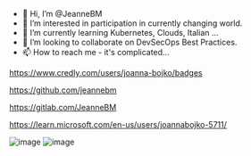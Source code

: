 - 👋 Hi, I’m @JeanneBM
- 👀 I’m interested in participation in currently changing world.
- 🌱 I’m currently learning Kubernetes, Clouds, Italian ...
- 💞️ I’m looking to collaborate on DevSecOps Best Practices.
- 📫 How to reach me - it's complicated...
 
https://www.credly.com/users/joanna-bojko/badges

https://github.com/jeannebm

https://gitlab.com/JeanneBM

https://learn.microsoft.com/en-us/users/joannabojko-5711/

<!---
JeanneBM/JeanneBM is a ✨ special ✨ repository because its `README.md` (this file) appears on your GitHub profile.
You can click the Preview link to take a look at your changes.
--->
![image](https://github.com/user-attachments/assets/1e6a94dd-0b3b-4103-a6a3-ff4e157004b8)
![image](https://github.com/user-attachments/assets/e063a462-0058-4902-aedc-f5dfd05d2bab)

